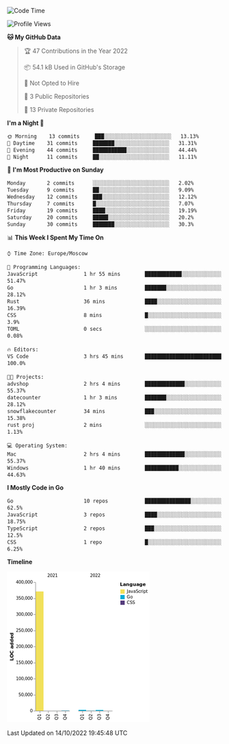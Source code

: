 <!--START_SECTION:waka-->
![Code Time](http://img.shields.io/badge/Code%20Time-424%20hrs%2030%20mins-blue)

![Profile Views](http://img.shields.io/badge/Profile%20Views-0-blue)

**🐱 My GitHub Data** 

> 🏆 47 Contributions in the Year 2022
 > 
> 📦 54.1 kB Used in GitHub's Storage 
 > 
> 🚫 Not Opted to Hire
 > 
> 📜 3 Public Repositories 
 > 
> 🔑 13 Private Repositories  
 > 
**I'm a Night 🦉** 

```text
🌞 Morning    13 commits     ███░░░░░░░░░░░░░░░░░░░░░░   13.13% 
🌆 Daytime    31 commits     ███████░░░░░░░░░░░░░░░░░░   31.31% 
🌃 Evening    44 commits     ███████████░░░░░░░░░░░░░░   44.44% 
🌙 Night      11 commits     ██░░░░░░░░░░░░░░░░░░░░░░░   11.11%

```
📅 **I'm Most Productive on Sunday** 

```text
Monday       2 commits      ░░░░░░░░░░░░░░░░░░░░░░░░░   2.02% 
Tuesday      9 commits      ██░░░░░░░░░░░░░░░░░░░░░░░   9.09% 
Wednesday    12 commits     ███░░░░░░░░░░░░░░░░░░░░░░   12.12% 
Thursday     7 commits      █░░░░░░░░░░░░░░░░░░░░░░░░   7.07% 
Friday       19 commits     ████░░░░░░░░░░░░░░░░░░░░░   19.19% 
Saturday     20 commits     █████░░░░░░░░░░░░░░░░░░░░   20.2% 
Sunday       30 commits     ███████░░░░░░░░░░░░░░░░░░   30.3%

```


📊 **This Week I Spent My Time On** 

```text
⌚︎ Time Zone: Europe/Moscow

💬 Programming Languages: 
JavaScript               1 hr 55 mins        ████████████░░░░░░░░░░░░░   51.47% 
Go                       1 hr 3 mins         ███████░░░░░░░░░░░░░░░░░░   28.12% 
Rust                     36 mins             ████░░░░░░░░░░░░░░░░░░░░░   16.39% 
CSS                      8 mins              █░░░░░░░░░░░░░░░░░░░░░░░░   3.9% 
TOML                     0 secs              ░░░░░░░░░░░░░░░░░░░░░░░░░   0.08%

🔥 Editors: 
VS Code                  3 hrs 45 mins       █████████████████████████   100.0%

🐱‍💻 Projects: 
advshop                  2 hrs 4 mins        █████████████░░░░░░░░░░░░   55.37% 
datecounter              1 hr 3 mins         ███████░░░░░░░░░░░░░░░░░░   28.12% 
snowflakecounter         34 mins             ███░░░░░░░░░░░░░░░░░░░░░░   15.38% 
rust proj                2 mins              ░░░░░░░░░░░░░░░░░░░░░░░░░   1.13%

💻 Operating System: 
Mac                      2 hrs 4 mins        █████████████░░░░░░░░░░░░   55.37% 
Windows                  1 hr 40 mins        ███████████░░░░░░░░░░░░░░   44.63%

```

**I Mostly Code in Go** 

```text
Go                       10 repos            ███████████████░░░░░░░░░░   62.5% 
JavaScript               3 repos             ████░░░░░░░░░░░░░░░░░░░░░   18.75% 
TypeScript               2 repos             ███░░░░░░░░░░░░░░░░░░░░░░   12.5% 
CSS                      1 repo              █░░░░░░░░░░░░░░░░░░░░░░░░   6.25%

```


**Timeline**

![Chart not found](https://raw.githubusercontent.com/jeezft/jeezft/main/charts/bar_graph.png) 


 Last Updated on 14/10/2022 19:45:48 UTC
<!--END_SECTION:waka-->
